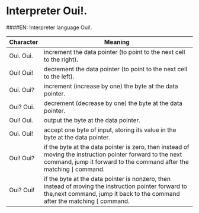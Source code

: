 ﻿Interpreter Oui!.
===========

####EN:
Interpreter language Oui!.

| Character         | Meaning                                                                                     |
|-------------------|---------------------------------------------------------------------------------------------|
|     Oui. Oui.     | increment the data pointer (to point to the next cell to the right).                        |
|     Oui! Oui!     | decrement the data pointer (to point to the next cell to the left).                         |
|     Oui. Oui?     | increment (increase by one) the byte at the data pointer.                                   |
|     Oui? Oui.     | decrement (decrease by one) the byte at the data pointer.                                   |
|     Oui! Oui.     | output the byte at the data pointer.                                                        |
|     Oui. Oui!     | accept one byte of input, storing its value in the byte at the data pointer.                |
|     Oui! Oui?     | if the byte at the data pointer is zero, then instead of moving the instruction pointer forward to the next command, jump it forward to the command after the matching ] command.      |
|     Oui? Oui!     | if the byte at the data pointer is nonzero, then instead of moving the instruction pointer forward to the,next command, jump it back to the command after the matching [ command.      |
